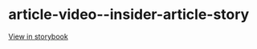 # article-video--insider-article-story

[View in storybook](https://raw.githack.com/Independent-Digital-News-and-Media-Ltd/standard-pwamp-sb/PR-816-sb/index.html?path=/story/article-video--insider-article-story)